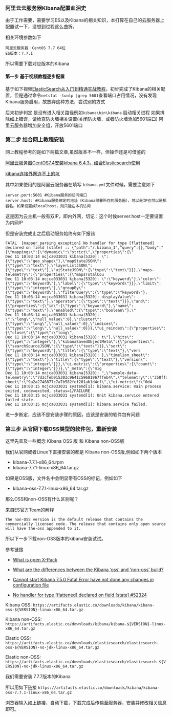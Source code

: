 
### 阿里云云服务器Kibana配置血泪史

由于工作需要，需要学习ES以及Kibana的相关知识，本打算在自己的云服务器上配置试一下，没想到过程这么曲折。

相关环境参数如下
```
阿里云服务器：CentOS 7.7 64位
ES版本：7.7.1

```
所以需要下载对应版本的Kibana

#### 第一步 基于视频教程逐步配置

基于如下视频[ElasticSearch从入门到精通实战教程](https://www.bilibili.com/video/BV1vE411E7WA?p=8)，初步完成了Kibana的相关配置，但是通过命令`netstat -tunlp |grep 5601`查看端口占用情况，没有发现Kibana服务启用，故放弃这种方法，尝试别的方式

后来初步判定 是没有进入相关路径例如`kibana\bin\kibana` 启动相关进程
如果排除如上错误，请检查防火墙相关设置(关闭防火墙，或者防火墙添加5601端口)
阿里云服务器增加安全组，开放5601端口

### 第二步 结合网上教程安装

网上教程参考的是如下两篇文章,虽然版本不一样，但操作还是可借鉴的

[阿里云服务器CentOS7.4安装kibana 6.4.3，结合Elasticsearch使用](https://www.jianshu.com/p/b6e3c6c59481)

[kibana连接外网连不上的坑](https://www.jianshu.com/p/7c793878183c)

其中如果使用的是阿里云服务器在填写 `kibana.yml`文件时候，需要注意如下

```
server.port:5601 #Kibana服务的访问端口
server.host: #Kibana服务绑定的地址（Kibana部署所在的服务器），可以是IP也可以是机器名，如果设置成localhost，则只能在本机访问
```
这是因为云主机一般有双IP，即内外网，切记：这个时候server.host一定要设置为内网IP

但是安装完成止之后启动服务始终有如下报错

```
FATAL  [mapper_parsing_exception] No handler for type [flattened] declared on field [state] :: {"path":"/.kibana_1","query":{},"body":"{\"mappings\":{\"dynamic\":\"strict\",\"properties\":{\"
Dec 11 10:03:14 mcjca033031 kibana[5320]: \":{\"type\":\"geo_shape\"},\"mapStateJSON\":{\"type\":\"text\"},\"layerListJSON\":{\"type\":\"text\"},\"uiStateJSON\":{\"type\":\"text\"}}},\"maps-telemetry\":{\"properties\":{\"mapsTotalCou
Dec 11 10:03:14 mcjca033031 kibana[5320]: \":\"keyword\"},\"color\":{\"type\":\"keyword\"},\"label\":{\"type\":\"keyword\"}}},\"limit\":{\"type\":\"integer\"},\"groupBy\":{\"type\":\"keyword\"},\"filterQuery\":{\"type\":\"keyword\"},
Dec 11 10:03:14 mcjca033031 kibana[5320]: displayValue\":{\"type\":\"text\"},\"operator\":{\"type\":\"text\"}}},\"and\":{\"properties\":{\"id\":{\"type\":\"keyword\"},\"name\":{\"type\":\"text\"},\"enabled\":{\"type\":\"boolean\"},\"
Dec 11 10:03:14 mcjca033031 kibana[5320]: \":\"long\",\"null_value\":0},\"cluster\":{\"type\":\"long\",\"null_value\":0},\"indices\":{\"type\":\"long\",\"null_value\":0}}},\"ui_reindex\":{\"properties\":{\"close\":{\"type\":\"long\",
Dec 11 10:03:14 mcjca033031 kibana[5320]: t\"},\"hits\":{\"type\":\"integer\"},\"kibanaSavedObjectMeta\":{\"properties\":{\"searchSourceJSON\":{\"type\":\"text\"}}},\"sort\":{\"type\":\"keyword\"},\"title\":{\"type\":\"text\"},\"vers
Dec 11 10:03:14 mcjca033031 kibana[5320]: },\"timelion_sheet\":{\"type\":\"text\"},\"title\":{\"type\":\"text\"},\"version\":{\"type\":\"integer\"}}},\"ui-metric\":{\"properties\":{\"count\":{\"type\":\"integer\"}}}},\"_meta\":{\"mig
Dec 11 10:03:14 mcjca033031 kibana[5320]: ",\"sample-data-telemetry\":\"7d3cfeb915303c9641c59681967ffeb4\",\"telemetry\":\"358ffaa88ba34a97d55af0933a117de4\",\"timelion-sheet\":\"9a2a2748877c7a7b582fef201ab1d4cf\",\"ui-metric\":\"0d4
Dec 11 10:03:15 mcjca033031 systemd[1]: kibana.service: main process exited, code=exited, status=1/FAILURE
Dec 11 10:03:15 mcjca033031 systemd[1]: Unit kibana.service entered failed state.
Dec 11 10:03:15 mcjca033031 systemd[1]: kibana.service failed.

```

进一步断定，应该不是安装步骤的原因，应该是安装的软件包有问题

### 第三步 从官网下载OSS类型的软件包，重新安装

这里先普及一些概念 Kibana OSS 版 和 Kibana non-OSS版

我们从官网或者Linux下直接安装的都是 Kibana non-OSS版,例如如下两个版本

+ kibana-7.7.1-x86_64.rpm
+ kibana-7.7.1-linux-x86_64.tar.gz

如果是OSS版，文件名中会明显带有OSS的标记，例如如下

+ kibana-oss-7.7.1-linux-x86_64.tar.gz

那么OSS和non-OSS有什么区别呢？

来自ES官方Team的解释

```
The non-OSS version is the default release that contains the commercially licensed code. The release that contains only open source will have the-oss appended to it.
```

所以下一步下载non-OSS版本的kibana安装试试。


参考链接 

+ [What is open X-Pack](https://www.elastic.co/cn/what-is/open-x-pack)

+ [What are the differences between the Kibana ‘oss’ and ‘non-oss’ build?](https://discuss.elastic.co/t/what-are-the-differences-between-the-kibana-oss-and-non-oss-build/152364)

+ [Cannot start Kibana 7.5.0 Fatal Error have not done any changes in configuration file](https://stackoverflow.com/questions/59316461/cannot-start-kibana-7-5-0-fatal-error-have-not-done-any-changes-in-configuration)

+ [No handler for type [flattened] declared on field [state] #52324](https://github.com/elastic/kibana/issues/52324)


Kibana OSS: `https://artifacts.elastic.co/downloads/kibana/kibana-oss-${VERSION}-linux-x86_64.tar.gz`

Kibana non-OSS: `https://artifacts.elastic.co/downloads/kibana/kibana-${VERSION}-linux-x86_64.tar.gz`

Elastic OSS: `https://artifacts.elastic.co/downloads/elasticsearch/elasticsearch-oss-${VERSION}-no-jdk-linux-x86_64.tar.gz`

Elastic non-OSS: `https://artifacts.elastic.co/downloads/elasticsearch/elasticsearch-${VERSION}-no-jdk-linux-x86_64.tar.gz`

我们需要安装 7.7.7版本的Kibana

所以用如下链接
`https://artifacts.elastic.co/downloads/kibana/kibana-oss-7.7.1-linux-x86_64.tar.gz`

浏览器输入如上链接，自动下载，下载完成后传输至服务器，安装并修改相关信息即可。



